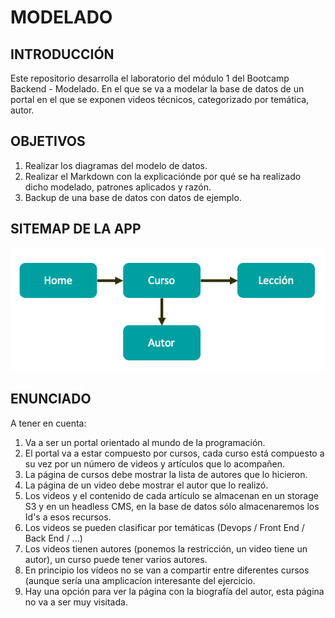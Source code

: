 # MODELADO

## INTRODUCCIÓN

Este repositorio desarrolla el laboratorio del módulo 1 del Bootcamp Backend - Modelado. En el que se va a modelar la base de datos de un portal en el que se exponen videos técnicos, categorizado por temática, autor.

## OBJETIVOS

<ol>
  <li>Realizar los diagramas del modelo de datos.
  <li>Realizar el Markdown con la explicaciónde por qué se ha realizado dicho modelado, patrones aplicados y razón.
  <li>Backup de una base de datos con datos de ejemplo.
</ol>

## SITEMAP DE LA APP

<img src="./images/sitemap.png">

## ENUNCIADO

A tener en cuenta:

<ol>
<li>Va a ser un portal orientado al mundo de la programación.
<li>El portal va a estar compuesto por cursos, cada curso está compuesto a su vez por un número de videos y artículos que lo acompañen.
<li>La página de cursos debe mostrar la lista de autores que lo hicieron.
<li>La página de un video debe mostrar el autor que lo realizó.
<li>Los videos y el contenido de cada artículo se almacenan en un storage S3 y en un headless CMS, en la base de datos sólo almacenaremos los Id's a esos recursos.
<li>Los videos se pueden clasificar por temáticas (Devops / Front End / Back End / ...)
<li>Los videos tienen autores (ponemos la restricción, un video tiene un autor), un curso puede tener varios autores.
<li>En principio los vídeos no se van a compartir entre diferentes cursos (aunque sería una amplicacíon interesante del ejercicio.
<li>Hay una opción para ver la página con la biografía del autor, esta página no va a ser muy visitada.
</ol>
